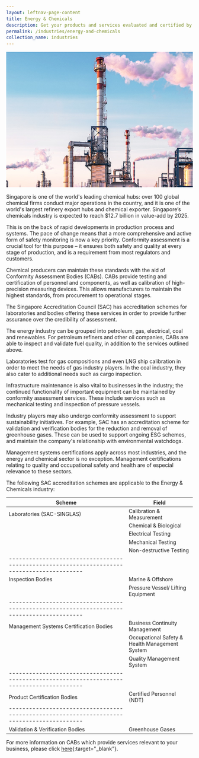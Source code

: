 ```yaml
---
layout: leftnav-page-content
title: Energy & Chemicals
description: Get your products and services evaluated and certified by a Singapore Accreditation Council (SAC)-accredited Conformity Assessment Body (CAB).
permalink: /industries/energy-and-chemicals
collection_name: industries
---
```


![Energy & Chemicals](/images/industries/energy-and-chemicals.jpg)

Singapore is one of the world's leading chemical hubs: over 100 global chemical firms conduct major operations in the country, and it is one of the world's largest refinery export hubs and chemical exporter. Singapore’s chemicals industry is expected to reach $12.7 billion in value-add by 2025.

This is on the back of rapid developments in production process and systems. The pace of change means that a more comprehensive and active form of safety monitoring is now a key priority. Conformity assessment is a crucial tool for this purpose – it ensures both safety and quality at every stage of production, and is a requirement from most regulators and customers.

Chemical producers can maintain these standards with the aid of Conformity Assessment Bodies (CABs). CABs provide testing and certification of personnel and components, as well as calibration of high-precision measuring devices. This allows manufacturers to maintain the highest standards, from procurement to operational stages.

The Singapore Accreditation Council (SAC) has accreditation schemes for laboratories and bodies offering these services in order to provide further assurance over the credibility of assessment.

The energy industry can be grouped into petroleum, gas, electrical, coal and renewables. For petroleum refiners and other oil companies, CABs are able to inspect and validate fuel quality, in addition to the services outlined above. 

Laboratories test for gas compositions and even LNG ship calibration in order to meet the needs of gas industry players. In the coal industry, they also cater to additional needs such as cargo inspection. 

Infrastructure maintenance is also vital to businesses in the industry; the continued functionality of important equipment can be maintained by conformity assessment services. These include services such as mechanical testing and inspection of pressure vessels.

Industry players may also undergo conformity assessment to support sustainability initiatives. For example, SAC has an accreditation scheme for validation and verification bodies for the reduction and removal of greenhouse gases. These can be used to support ongoing ESG schemes, and maintain the company's relationship with environmental watchdogs.

Management systems certifications apply across most industries, and the energy and chemical sector is no exception. Management certifications relating to quality and occupational safety and health are of especial relevance to these sectors.

The following SAC accreditation schemes are applicable to the Energy & Chemicals industry:

| Scheme                                  | Field                                          |
|-----------------------------------------|------------------------------------------------|
| Laboratories (SAC-SINGLAS)              | Calibration & Measurement                      |
|                                         | Chemical & Biological                          |
|                                         | Electrical Testing                             |
|                                         | Mechanical Testing                             |
|                                         | Non-destructive Testing                        |
|------------------------------------------------------------------------------------------|
| Inspection Bodies                       | Marine & Offshore                              |
|                                         | Pressure Vessel/ Lifting Equipment             |
|------------------------------------------------------------------------------------------|
| Management Systems Certification Bodies | Business Continuity Management                 |
|                                         | Occupational Safety & Health Management System |
|                                         | Quality Management System                      |
|------------------------------------------------------------------------------------------|
| Product Certification Bodies            | Certified Personnel (NDT)                      |
|------------------------------------------------------------------------------------------|
| Validation & Verification Bodies        | Greenhouse Gases                               |

For more information on CABs which provide services relevant to your business, please click [here](/services/accreditation-services){:target="_blank"}.
